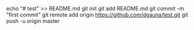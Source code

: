 echo "# test" >> README.md
git init
git add README.md
git commit -m "first commit"
git remote add origin https://github.com/dgauna/test.git
git push -u origin master

